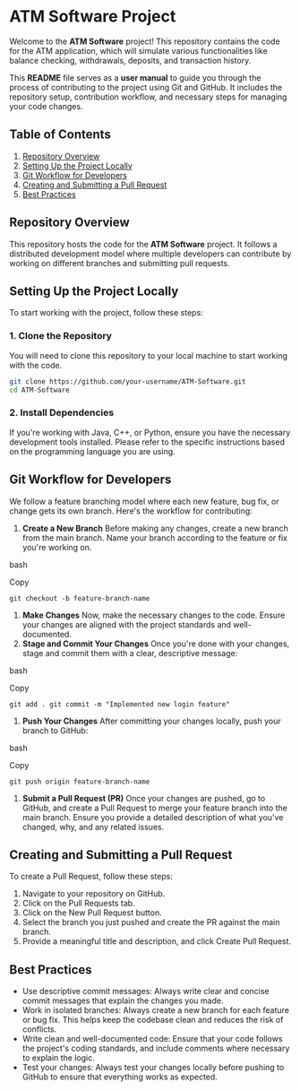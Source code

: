 # ATM Software Project

Welcome to the **ATM Software** project! This repository contains the code for the ATM application, which will simulate various functionalities like balance checking, withdrawals, deposits, and transaction history.

This **README** file serves as a **user manual** to guide you through the process of contributing to the project using Git and GitHub. It includes the repository setup, contribution workflow, and necessary steps for managing your code changes.

## Table of Contents
1. [Repository Overview](#repository-overview)
2. [Setting Up the Project Locally](#setting-up-the-project-locally)
3. [Git Workflow for Developers](#git-workflow-for-developers)
4. [Creating and Submitting a Pull Request](#creating-and-submitting-a-pull-request)
5. [Best Practices](#best-practices)

## Repository Overview
This repository hosts the code for the **ATM Software** project. It follows a distributed development model where multiple developers can contribute by working on different branches and submitting pull requests.

## Setting Up the Project Locally
To start working with the project, follow these steps:

### 1\. Clone the Repository
You will need to clone this repository to your local machine to start working with the code.

```bash
git clone https://github.com/your-username/ATM-Software.git
cd ATM-Software
```

### 2\. Install Dependencies

If you're working with Java, C++, or Python, ensure you have the necessary development tools installed. Please refer to the specific instructions based on the programming language you are using.

Git Workflow for Developers
---------------------------

We follow a feature branching model where each new feature, bug fix, or change gets its own branch. Here's the workflow for contributing:

1.  **Create a New Branch** Before making any changes, create a new branch from the main branch. Name your branch according to the feature or fix you're working on.

bash

Copy

`git checkout -b feature-branch-name`

1.  **Make Changes** Now, make the necessary changes to the code. Ensure your changes are aligned with the project standards and well-documented.
2.  **Stage and Commit Your Changes** Once you're done with your changes, stage and commit them with a clear, descriptive message:

bash

Copy

`git add .
git commit -m "Implemented new login feature"`

1.  **Push Your Changes** After committing your changes locally, push your branch to GitHub:

bash

Copy

`git push origin feature-branch-name`

1.  **Submit a Pull Request (PR)** Once your changes are pushed, go to GitHub, and create a Pull Request to merge your feature branch into the main branch. Ensure you provide a detailed description of what you've changed, why, and any related issues.

Creating and Submitting a Pull Request
--------------------------------------

To create a Pull Request, follow these steps:

1.  Navigate to your repository on GitHub.
2.  Click on the Pull Requests tab.
3.  Click on the New Pull Request button.
4.  Select the branch you just pushed and create the PR against the main branch.
5.  Provide a meaningful title and description, and click Create Pull Request.

Best Practices
--------------

-   Use descriptive commit messages: Always write clear and concise commit messages that explain the changes you made.
-   Work in isolated branches: Always create a new branch for each feature or bug fix. This helps keep the codebase clean and reduces the risk of conflicts.
-   Write clean and well-documented code: Ensure that your code follows the project's coding standards, and include comments where necessary to explain the logic.
-   Test your changes: Always test your changes locally before pushing to GitHub to ensure that everything works as expected.
